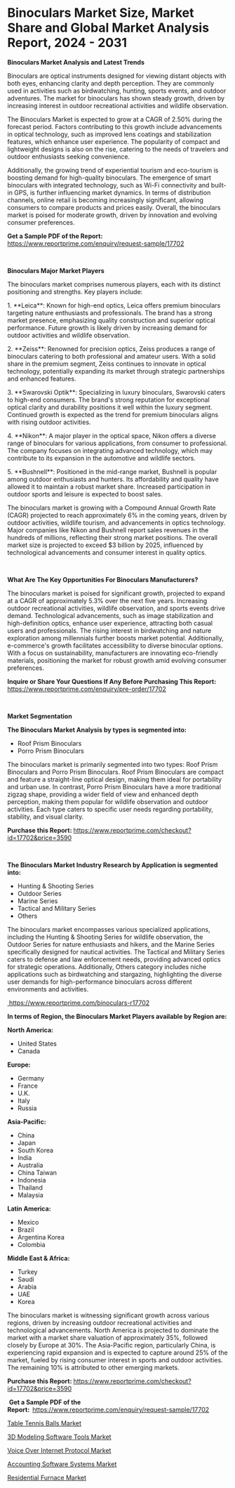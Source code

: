 <p><h1>Binoculars Market Size, Market Share and Global Market Analysis Report, 2024 - 2031</h1></p><p><strong>Binoculars Market Analysis and Latest Trends</strong></p>
<p><p>Binoculars are optical instruments designed for viewing distant objects with both eyes, enhancing clarity and depth perception. They are commonly used in activities such as birdwatching, hunting, sports events, and outdoor adventures. The market for binoculars has shown steady growth, driven by increasing interest in outdoor recreational activities and wildlife observation.</p><p>The Binoculars Market is expected to grow at a CAGR of 2.50% during the forecast period. Factors contributing to this growth include advancements in optical technology, such as improved lens coatings and stabilization features, which enhance user experience. The popularity of compact and lightweight designs is also on the rise, catering to the needs of travelers and outdoor enthusiasts seeking convenience.</p><p>Additionally, the growing trend of experiential tourism and eco-tourism is boosting demand for high-quality binoculars. The emergence of smart binoculars with integrated technology, such as Wi-Fi connectivity and built-in GPS, is further influencing market dynamics. In terms of distribution channels, online retail is becoming increasingly significant, allowing consumers to compare products and prices easily. Overall, the binoculars market is poised for moderate growth, driven by innovation and evolving consumer preferences.</p></p>
<p><strong>Get a Sample PDF of the Report:&nbsp;</strong> <a href="https://www.reportprime.com/enquiry/request-sample/17702?utm_campaign=37&utm_medium=2&utm_source=Github&utm_content=ia&utm_term=19112024&utm_id=binoculars">https://www.reportprime.com/enquiry/request-sample/17702</a></p>
<p>&nbsp;</p>
<p><strong>Binoculars Major Market Players</strong></p>
<p><p>The binoculars market comprises numerous players, each with its distinct positioning and strengths. Key players include:</p><p>1. **Leica**: Known for high-end optics, Leica offers premium binoculars targeting nature enthusiasts and professionals. The brand has a strong market presence, emphasizing quality construction and superior optical performance. Future growth is likely driven by increasing demand for outdoor activities and wildlife observation.</p><p>2. **Zeiss**: Renowned for precision optics, Zeiss produces a range of binoculars catering to both professional and amateur users. With a solid share in the premium segment, Zeiss continues to innovate in optical technology, potentially expanding its market through strategic partnerships and enhanced features.</p><p>3. **Swarovski Optik**: Specializing in luxury binoculars, Swarovski caters to high-end consumers. The brand's strong reputation for exceptional optical clarity and durability positions it well within the luxury segment. Continued growth is expected as the trend for premium binoculars aligns with rising outdoor activities.</p><p>4. **Nikon**: A major player in the optical space, Nikon offers a diverse range of binoculars for various applications, from consumer to professional. The company focuses on integrating advanced technology, which may contribute to its expansion in the automotive and wildlife sectors.</p><p>5. **Bushnell**: Positioned in the mid-range market, Bushnell is popular among outdoor enthusiasts and hunters. Its affordability and quality have allowed it to maintain a robust market share. Increased participation in outdoor sports and leisure is expected to boost sales.</p><p>The binoculars market is growing with a Compound Annual Growth Rate (CAGR) projected to reach approximately 6% in the coming years, driven by outdoor activities, wildlife tourism, and advancements in optics technology. Major companies like Nikon and Bushnell report sales revenues in the hundreds of millions, reflecting their strong market positions. The overall market size is projected to exceed $3 billion by 2025, influenced by technological advancements and consumer interest in quality optics.</p></p>
<p>&nbsp;</p>
<p><strong>What Are The Key Opportunities For Binoculars Manufacturers?</strong></p>
<p><p>The binoculars market is poised for significant growth, projected to expand at a CAGR of approximately 5.3% over the next five years. Increasing outdoor recreational activities, wildlife observation, and sports events drive demand. Technological advancements, such as image stabilization and high-definition optics, enhance user experience, attracting both casual users and professionals. The rising interest in birdwatching and nature exploration among millennials further boosts market potential. Additionally, e-commerce's growth facilitates accessibility to diverse binocular options. With a focus on sustainability, manufacturers are innovating eco-friendly materials, positioning the market for robust growth amid evolving consumer preferences.</p></p>
<p><strong>Inquire or Share Your Questions If Any Before Purchasing This Report:</strong> <a href="https://www.reportprime.com/enquiry/pre-order/17702?utm_campaign=37&utm_medium=2&utm_source=Github&utm_content=ia&utm_term=19112024&utm_id=binoculars">https://www.reportprime.com/enquiry/pre-order/17702</a></p>
<p>&nbsp;</p>
<p><strong>Market Segmentation</strong></p>
<p><strong>The Binoculars Market Analysis by types is segmented into:</strong></p>
<p><ul><li>Roof Prism Binoculars</li><li>Porro Prism Binoculars</li></ul></p>
<p><p>The binoculars market is primarily segmented into two types: Roof Prism Binoculars and Porro Prism Binoculars. Roof Prism Binoculars are compact and feature a straight-line optical design, making them ideal for portability and urban use. In contrast, Porro Prism Binoculars have a more traditional zigzag shape, providing a wider field of view and enhanced depth perception, making them popular for wildlife observation and outdoor activities. Each type caters to specific user needs regarding portability, stability, and visual clarity.</p></p>
<p><strong>Purchase this Report:&nbsp;</strong><a href="https://www.reportprime.com/checkout?id=17702&price=3590&utm_campaign=37&utm_medium=2&utm_source=Github&utm_content=ia&utm_term=19112024&utm_id=binoculars">https://www.reportprime.com/checkout?id=17702&price=3590</a></p>
<p>&nbsp;</p>
<p><strong>The Binoculars Market Industry Research by Application is segmented into:</strong></p>
<p><ul><li>Hunting & Shooting Series</li><li>Outdoor Series</li><li>Marine Series</li><li>Tactical and Military Series</li><li>Others</li></ul></p>
<p><p>The binoculars market encompasses various specialized applications, including the Hunting & Shooting Series for wildlife observation, the Outdoor Series for nature enthusiasts and hikers, and the Marine Series specifically designed for nautical activities. The Tactical and Military Series caters to defense and law enforcement needs, providing advanced optics for strategic operations. Additionally, Others category includes niche applications such as birdwatching and stargazing, highlighting the diverse user demands for high-performance binoculars across different environments and activities.</p></p>
<p><a href="https://www.reportprime.com/binoculars-r17702?utm_campaign=37&utm_medium=2&utm_source=Github&utm_content=ia&utm_term=19112024&utm_id=binoculars">&nbsp;https://www.reportprime.com/binoculars-r17702</a></p>
<p><strong>In terms of Region, the Binoculars Market Players available by Region are:</strong></p>
<p>
    <p> <strong> North America: </strong>
        <ul>
            <li>United States</li>
            <li>Canada</li>
        </ul>
        </p> 
    <p> <strong> Europe: </strong>
        <ul>
            <li>Germany</li>
            <li>France</li>
            <li>U.K.</li>
            <li>Italy</li>
            <li>Russia</li>
        </ul>
        </p> 
    <p> <strong> Asia-Pacific: </strong>
        <ul>
            <li>China</li>
            <li>Japan</li>
            <li>South Korea</li>
            <li>India</li>
            <li>Australia</li>
            <li>China Taiwan</li>
            <li>Indonesia</li>
            <li>Thailand</li>
            <li>Malaysia</li>
        </ul>
        </p> 
    <p> <strong> Latin America: </strong>
        <ul>
            <li>Mexico</li>
            <li>Brazil</li>
            <li>Argentina Korea</li>
            <li>Colombia</li>
        </ul>
        </p> 
    <p> <strong> Middle East & Africa: </strong>
        <ul>
            <li>Turkey</li>
            <li>Saudi</li>
            <li>Arabia</li>
            <li>UAE</li>
            <li>Korea</li>
        </ul>
    </p>
    </p>
<p><p>The binoculars market is witnessing significant growth across various regions, driven by increasing outdoor recreational activities and technological advancements. North America is projected to dominate the market with a market share valuation of approximately 35%, followed closely by Europe at 30%. The Asia-Pacific region, particularly China, is experiencing rapid expansion and is expected to capture around 25% of the market, fueled by rising consumer interest in sports and outdoor activities. The remaining 10% is attributed to other emerging markets.</p></p>
<p><strong>Purchase this Report: </strong><a href="https://www.reportprime.com/checkout?id=17702&price=3590&utm_campaign=37&utm_medium=2&utm_source=Github&utm_content=ia&utm_term=19112024&utm_id=binoculars">https://www.reportprime.com/checkout?id=17702&price=3590</a></p>
<p>&nbsp;<strong>Get a Sample PDF of the Report:&nbsp;&nbsp;</strong><a href="https://www.reportprime.com/enquiry/request-sample/17702?utm_campaign=37&utm_medium=2&utm_source=Github&utm_content=ia&utm_term=19112024&utm_id=binoculars">https://www.reportprime.com/enquiry/request-sample/17702</a></p>
<p><strong></strong></p>
<p><p><a href="https://github.com/SamiaHussain82/Market-Research-Report-List-1/blob/main/table-tennis-balls-market.md?utm_campaign=37&utm_medium=2&utm_source=Github&utm_content=ia&utm_term=19112024&utm_id=binoculars">Table Tennis Balls Market</a></p><p><a href="https://issuu.com/reportprime-2/docs/3d-modeling-software-tools-market-s_a60baec0d1e126?utm_campaign=37&utm_medium=2&utm_source=Github&utm_content=ia&utm_term=19112024&utm_id=binoculars">3D Modeling Software Tools Market</a></p><p><a href="https://www.linkedin.com/pulse/navigating-global-voice-over-internet-protocol-market-landscape-npgle?utm_campaign=37&utm_medium=2&utm_source=Github&utm_content=ia&utm_term=19112024&utm_id=binoculars">Voice Over Internet Protocol Market</a></p><p><a href="https://issuu.com/reportprime-2/docs/accounting-software-systems-market-_247cff1f9526d9?utm_campaign=37&utm_medium=2&utm_source=Github&utm_content=ia&utm_term=19112024&utm_id=binoculars">Accounting Software Systems Market</a></p><p><a href="https://www.linkedin.com/pulse/exploring-residential-furnace-market-dynamics-global-trends-ymaze?utm_campaign=37&utm_medium=2&utm_source=Github&utm_content=ia&utm_term=19112024&utm_id=binoculars">Residential Furnace Market</a></p></p>